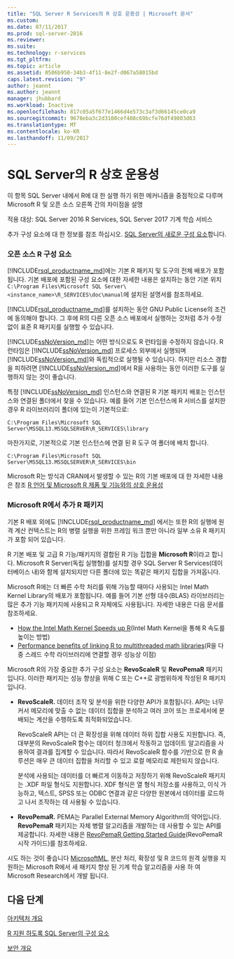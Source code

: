 ```yaml
---
title: "SQL Server R Services의 R 상호 운용성 | Microsoft 문서"
ms.custom: 
ms.date: 07/11/2017
ms.prod: sql-server-2016
ms.reviewer: 
ms.suite: 
ms.technology: r-services
ms.tgt_pltfrm: 
ms.topic: article
ms.assetid: 0506b950-34b3-4f11-8e2f-d067a58015bd
caps.latest.revision: "9"
author: jeannt
ms.author: jeannt
manager: jhubbard
ms.workload: Inactive
ms.openlocfilehash: 817c05a5f677e1466d4e573c3af3d66145ce0ca9
ms.sourcegitcommit: 9678eba3c2d3100cef408c69bcfe76df49803d63
ms.translationtype: MT
ms.contentlocale: ko-KR
ms.lasthandoff: 11/09/2017
---
```

# <a name="r-interoperability-in-sql-server"></a>SQL Server의 R 상호 운용성

이 항목 SQL Server 내에서 R에 대 한 실행 하기 위한 메커니즘을 중점적으로 다루며 Microsoft R 및 오픈 소스 오른쪽 간의 차이점을 설명

적용 대상: SQL Server 2016 R Services, SQL Server 2017 기계 학습 서비스

추가 구성 요소에 대 한 정보를 참조 하십시오. [SQL Server의 새로운 구성 요소](../../advanced-analytics/r-services/new-components-in-sql-server-to-support-r.md)합니다.

### <a name="open-source-r-components"></a>오픈 소스 R 구성 요소

[!INCLUDE[rsql_productname_md](../../includes/rsql-productname-md.md)]에는 기본 R 패키지 및 도구의 전체 배포가 포함됩니다. 기본 배포에 포함된 구성 요소에 대한 자세한 내용은 설치하는 동안 기본 위치 `C:\Program Files\Microsoft SQL Server\<instance_name>\R_SERVICES\doc\manual`에 설치된 설명서를 참조하세요.

[!INCLUDE[rsql_productname_md](../../includes/rsql-productname-md.md)]를 설치하는 동안 GNU Public License의 조건에 동의해야 합니다. 그 후에 R의 다른 오픈 소스 배포에서 실행하는 것처럼 추가 수정 없이 표준 R 패키지를 실행할 수 있습니다.

[!INCLUDE[ssNoVersion_md](../../includes/ssnoversion-md.md)]는 어떤 방식으로도 R 런타임을 수정하지 않습니다. R 런타임은 [!INCLUDE[ssNoVersion_md](../../includes/ssnoversion-md.md)] 프로세스 외부에서 실행되며 [!INCLUDE[ssNoVersion_md](../../includes/ssnoversion-md.md)]와 독립적으로 실행될 수 있습니다. 하지만 리소스 경합을 피하려면 [!INCLUDE[ssNoVersion_md](../../includes/ssnoversion-md.md)]에서 R을 사용하는 동안 이러한 도구를 실행하지 않는 것이 좋습니다.

특정 [!INCLUDE[ssNoVersion_md](../../includes/ssnoversion-md.md)] 인스턴스와 연결된 R 기본 패키지 배포는 인스턴스와 연결된 폴더에서 찾을 수 있습니다. 예를 들어 기본 인스턴스에 R 서비스를 설치한 경우 R 라이브러리이 폴더에 있는이 기본적으로:

    C:\Program Files\Microsoft SQL Server\MSSQL13.MSSQLSERVER\R_SERVICES\library

마찬가지로, 기본적으로 기본 인스턴스에 연결 된 R 도구 여 폴더에 배치 합니다.

    C:\Program Files\Microsoft SQL Server\MSSQL13.MSSQLSERVER\R_SERVICES\bin

Microsoft R는 방식과 CRAN에서 발생할 수 있는 R의 기본 배포에 대 한 자세한 내용은 참조 [R 언어 및 Microsoft R 제품 및 기능와의 상호 운용성](https://docs.microsoft.com/en-us/r-server/what-is-r-server-interoperability)

### <a name="additional-r-packages-from-microsoft-r"></a>Microsoft R에서 추가 R 패키지

기본 R 배포 외에도 [!INCLUDE[rsql_productname_md](../../includes/rsql-productname-md.md)] 에서는 또한 R의 실행에 원격 계산 컨텍스트는 R의 병렬 실행을 위한 프레임 워크 뿐만 아니라 일부 소유 R 패키지가 포함 되어 있습니다.

R 기본 배포 및 고급 R 기능/패키지의 결합된 R 기능 집합을 **Microsoft R**이라고 합니다. Microsoft R Server(독립 실행형)를 설치할 경우 SQL Server R Services(데이터베이스 내)와 함께 설치되지만 다른 폴더에 있는 똑같은 패키지 집합을 가져옵니다.

Microsoft R에는 더 빠른 수학 처리를 위해 가능할 때마다 사용되는 Intel Math Kernel Library의 배포가 포함됩니다. 예를 들어 기본 선형 대수(BLAS) 라이브러리는 많은 추가 기능 패키지에 사용되고 R 자체에도 사용됩니다. 자세한 내용은 다음 문서를 참조하세요.

+ [How the Intel Math Kernel Speeds up R](http://blog.revolutionanalytics.com/2014/10/revolution-r-open-mkl.html)(Intel Math Kernel을 통해 R 속도를 높이는 방법)
+ [Performance benefits of linking R to multithreaded math libraries](http://blog.revolutionanalytics.com/2010/06/performance-benefits-of-multithreaded-r.html)(R을 다중 스레드 수학 라이브러리에 연결할 경우 성능상 이점)

Microsoft R의 가장 중요한 추가 구성 요소는 **RevoScaleR** 및 **RevoPemaR** 패키지입니다. 이러한 패키지는 성능 향상을 위해 C 또는 C++로 광범위하게 작성된 R 패키지입니다.

+ **RevoScaleR.** 데이터 조작 및 분석을 위한 다양한 API가 포함됩니다. API는 너무 커서 메모리에 맞출 수 없는 데이터 집합을 분석하고 여러 코어 또는 프로세서에 분배되는 계산을 수행하도록 최적화되었습니다.

   RevoScaleR API는 더 큰 확장성을 위해 데이터 하위 집합 사용도 지원합니다. 즉, 대부분의 RevoScaleR 함수는 데이터 청크에서 작동하고 업데이트 알고리즘을 사용하여 결과를 집계할 수 있습니다. 따라서 RevoScaleR 함수를 기반으로 한 R 솔루션은 매우 큰 데이터 집합을 처리할 수 있고 로컬 메모리로 제한되지 않습니다.

  분석에 사용되는 데이터를 더 빠르게 이동하고 저장하기 위해 RevoScaleR 패키지는 .XDF 파일 형식도 지원합니다. XDF 형식은 열 형식 저장소를 사용하고, 이식 가능하고, 텍스트, SPSS 또는 ODBC 연결과 같은 다양한 원본에서 데이터를 로드하고 나서 조작하는 데 사용될 수 있습니다. 

+ **RevoPemaR.** PEMA는 Parallel External Memory Algorithm의 약어입니다. **RevoPemaR** 패키지는 자체 병렬 알고리즘을 개발하는 데 사용할 수 있는 API를 제공합니다. 자세한 내용은 [RevoPemaR Getting Started Guide](https://docs.microsoft.com/r-server/r/how-to-developer-pemar)(RevoPemaR 시작 가이드)를 참조하세요.

시도 하는 것이 좋습니다 [MicrosoftML](https://docs.microsoft.com/r-server/r/concept-what-is-the-microsoftml-package), 분산 처리, 확장성 및 R 코드의 원격 실행을 지 원하는 Microsoft R에서 새 패키지 향상 된 기계 학습 알고리즘을 사용 하 여 Microsoft Research에서 개발 됩니다.

## <a name="next-steps"></a>다음 단계

[아키텍처 개요](../../advanced-analytics/r/architecture-overview-sql-server-r.md)

[R 지원 하도록 SQL Server의 구성 요소](../../advanced-analytics/r/new-components-in-sql-server-to-support-r.md)

[보안 개요](../../advanced-analytics/r/security-overview-sql-server-r.md)

